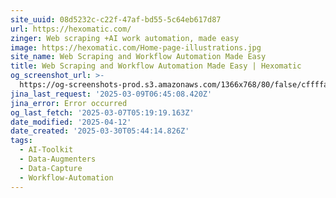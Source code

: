 ```yaml
---
site_uuid: 08d5232c-c22f-47af-bd55-5c64eb617d87
url: https://hexomatic.com/
zinger: Web scraping +AI work automation, made easy
image: https://hexomatic.com/Home-page-illustrations.jpg
site_name: Web Scraping and Workflow Automation Made Easy
title: Web Scraping and Workflow Automation Made Easy | Hexomatic
og_screenshot_url: >-
  https://og-screenshots-prod.s3.amazonaws.com/1366x768/80/false/cffffa5793b189f92b843d396909836026bc188415af4598b19bfbf7ef2d82bd.jpeg
jina_last_request: '2025-03-09T06:45:08.420Z'
jina_error: Error occurred
og_last_fetch: '2025-03-07T05:19:19.163Z'
date_modified: '2025-04-12'
date_created: '2025-03-30T05:44:14.826Z'
tags:
  - AI-Toolkit
  - Data-Augmenters
  - Data-Capture
  - Workflow-Automation
---
```























































